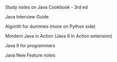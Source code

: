 
Study notes on Java Cookbook - 3rd ed

Java Interview Guide

Algorith for dummies (more on Python side)

Mordern Java in Action (Java 8 In Action extension)

Java 9 for programmers

Java New Feature notes

